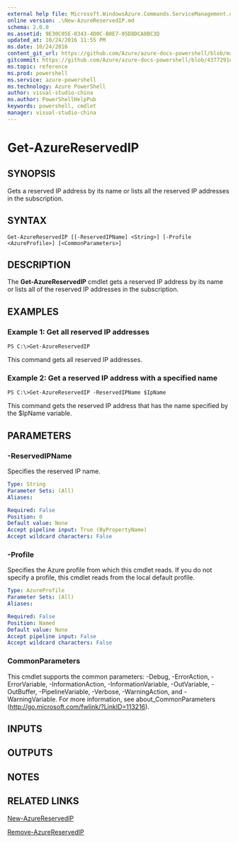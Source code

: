 ```yaml
---
external help file: Microsoft.WindowsAzure.Commands.ServiceManagement.dll-Help.xml
online version: .\New-AzureReservedIP.md
schema: 2.0.0
ms.assetid: 9E30C05E-0343-4D0C-B0E7-05D8DCA8BC3D
updated_at: 10/24/2016 11:55 PM
ms.date: 10/24/2016
content_git_url: https://github.com/Azure/azure-docs-powershell/blob/master/azureps-cmdlets-docs/ServiceManagement/Azure.Service/v0.9.8/Get-AzureReservedIP.md
gitcommit: https://github.com/Azure/azure-docs-powershell/blob/4377291ee360e58e2c1c5d644155daf6a0279055/azureps-cmdlets-docs/ServiceManagement/Azure.Service/v0.9.8/Get-AzureReservedIP.md
ms.topic: reference
ms.prod: powershell
ms.service: azure-powershell
ms.technology: Azure PowerShell
author: visual-studio-china
ms.author: PowerShellHelpPub
keywords: powershell, cmdlet
manager: visual-studio-china
---
```


# Get-AzureReservedIP

## SYNOPSIS
Gets a reserved IP address by its name or lists all the reserved IP addresses in the subscription.

## SYNTAX

```
Get-AzureReservedIP [[-ReservedIPName] <String>] [-Profile <AzureProfile>] [<CommonParameters>]
```

## DESCRIPTION
The **Get-AzureReservedIP** cmdlet gets a reserved IP address by its name or lists all of the reserved IP addresses in the subscription.

## EXAMPLES

### Example 1: Get all reserved IP addresses
```
PS C:\>Get-AzureReservedIP
```

This command gets all reserved IP addresses.

### Example 2: Get a reserved IP address with a specified name
```
PS C:\>Get-AzureReservedIP -ReservedIPName $IpName
```

This command gets the reserved IP address that has the name specified by the $IpName variable.

## PARAMETERS

### -ReservedIPName
Specifies the reserved IP name.

```yaml
Type: String
Parameter Sets: (All)
Aliases: 

Required: False
Position: 0
Default value: None
Accept pipeline input: True (ByPropertyName)
Accept wildcard characters: False
```

### -Profile
Specifies the Azure profile from which this cmdlet reads.
If you do not specify a profile, this cmdlet reads from the local default profile.

```yaml
Type: AzureProfile
Parameter Sets: (All)
Aliases: 

Required: False
Position: Named
Default value: None
Accept pipeline input: False
Accept wildcard characters: False
```

### CommonParameters
This cmdlet supports the common parameters: -Debug, -ErrorAction, -ErrorVariable, -InformationAction, -InformationVariable, -OutVariable, -OutBuffer, -PipelineVariable, -Verbose, -WarningAction, and -WarningVariable. For more information, see about_CommonParameters (http://go.microsoft.com/fwlink/?LinkID=113216).

## INPUTS

## OUTPUTS

## NOTES

## RELATED LINKS

[New-AzureReservedIP](xref:ServiceManagement/Azure.Service/v0.9.8/New-AzureReservedIP.md)

[Remove-AzureReservedIP](xref:ServiceManagement/Azure.Service/v0.9.8/Remove-AzureReservedIP.md)


